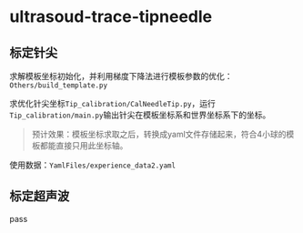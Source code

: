 # ultrasoud-trace-tipneedle
 
## 标定针尖
求解模板坐标初始化，并利用梯度下降法进行模板参数的优化：
``Others/build_template.py``

求优化针尖坐标``Tip_calibration/CalNeedleTip.py``，运行``Tip_calibration/main.py``输出针尖在模板坐标系和世界坐标系下的坐标。

> 预计效果：模板坐标求取之后，转换成yaml文件存储起来，符合4小球的模板都能直接只用此坐标轴。

使用数据：``YamlFiles/experience_data2.yaml``
## 标定超声波

pass
